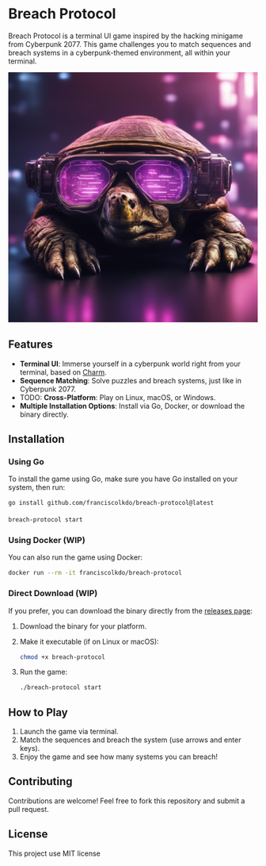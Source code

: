 # Breach Protocol

Breach Protocol is a terminal UI game inspired by the hacking minigame from Cyberpunk 2077. This game challenges you to match sequences and breach systems in a cyberpunk-themed environment, all within your terminal.

![Breach Protocol](./images/banner.jpg)

## Features

- **Terminal UI**: Immerse yourself in a cyberpunk world right from your terminal, based on [Charm](https://charm.sh).
- **Sequence Matching**: Solve puzzles and breach systems, just like in Cyberpunk 2077.
- TODO: **Cross-Platform**: Play on Linux, macOS, or Windows.
- **Multiple Installation Options**: Install via Go, Docker, or download the binary directly.

## Installation

### Using Go

To install the game using Go, make sure you have Go installed on your system, then run:

```bash
go install github.com/franciscolkdo/breach-protocol@latest

breach-protocol start
```

### Using Docker (WIP)

You can also run the game using Docker:

```bash
docker run --rm -it franciscolkdo/breach-protocol
```

### Direct Download (WIP)

If you prefer, you can download the binary directly from the [releases page](https://github.com/franciscolkdo/breach-protocol/releases):

1. Download the binary for your platform.
2. Make it executable (if on Linux or macOS):

    ```bash
    chmod +x breach-protocol
    ```

3. Run the game:

    ```bash
    ./breach-protocol start
    ```

## How to Play

1. Launch the game via terminal.
2. Match the sequences and breach the system (use arrows and enter keys).
3. Enjoy the game and see how many systems you can breach!

## Contributing

Contributions are welcome! Feel free to fork this repository and submit a pull request.

## License

This project use MIT license